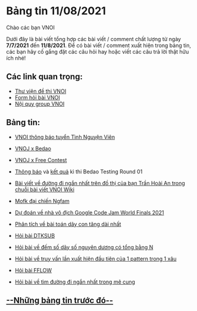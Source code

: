 # Bảng tin 11/08/2021
Chào các bạn VNOI

Dưới đây là bài viết tổng hợp các bài viết / comment chất lượng từ ngày **7/7/2021** đến **11/8/2021**. Để có bài viết / comment xuất hiện trong bảng tin, các bạn hãy cố gắng đặt các câu hỏi hay hoặc viết các câu trả lời thật hữu ích nhé!

## Các link quan trọng:
* [Thư viện đề thi VNOI](https://drive.google.com/drive/folders/1LBcmCf7TEwKJeaIgDRk-BBkHQbkHyR3n?usp=sharing)
* [Form hỏi bài VNOI](https://www.facebook.com/groups/VNOIForum/permalink/3591035067583968/)
* [Nội quy group VNOI](https://www.facebook.com/groups/VNOIForum/permalink/3551923554828453/)

## Bảng tin:

* [VNOI thông báo tuyển Tình Nguyện Viên](https://www.facebook.com/groups/VNOIForum/posts/4434793989874734/)

* [VNOJ x Bedao](https://www.facebook.com/groups/VNOIForum/posts/4466574573363342/)

* [VNOJ x Free Contest](https://www.facebook.com/groups/VNOIForum/posts/4411078015579665/)

* [Thông báo](https://www.facebook.com/groups/VNOIForum/posts/4457575920929874/) và [kết quả](https://www.facebook.com/groups/VNOIForum/posts/4473598229327643/) kì thi Bedao Testing Round 01

* [Bài viết về đường đi ngắn nhất trên đồ thị của bạn Trần Hoài An trong chuỗi bài viết VNOI Wiki](https://www.facebook.com/groups/VNOIForum/posts/4473348572685942/)

* [Mofk đại chiến Ngfam](https://www.facebook.com/groups/VNOIForum/posts/4422507481103385/)

* [Dự đoán về nhà vô địch Google Code Jam World Finals 2021](https://www.facebook.com/groups/VNOIForum/posts/4466718800015586/)

* [Phân tích về bài toán dãy con tăng dài nhất](https://www.facebook.com/groups/VNOIForum/posts/4384757691545031/)

* [Hỏi bài DTKSUB](https://www.facebook.com/groups/VNOIForum/posts/4468777113143088/)

* [Hỏi bài về đếm số dãy số nguyên dương có tổng bằng N](https://www.facebook.com/groups/VNOIForum/posts/4455132824507517/)

* [Hỏi bài về truy vấn lần xuất hiện đầu tiên của 1 pattern trong 1 xâu](https://www.facebook.com/groups/VNOIForum/posts/4449297311757735/)

* [Hỏi bài FFLOW](https://www.facebook.com/groups/VNOIForum/posts/4231932873494181/)

* [Hỏi bài về tìm đường đi ngắn nhất trong mê cung](https://www.facebook.com/groups/VNOIForum/posts/4434976999856433/)


## [--Những bảng tin trước đó--](https://vnoi.info/wiki/news-bulletin/T%E1%BB%95ng%20h%E1%BB%A3p%20b%E1%BA%A3ng%20tin%20VNOI.md)
